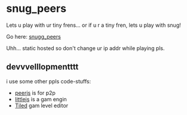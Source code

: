 # snug_peers

Lets u play with ur tiny frens... or if u r a tiny fren, lets u play
with snug!

Go here: [snugg_peers](https://snuggleproxy.github.io/snugg_peers/)

Uhh... static hosted so don't change ur ip addr while playing pls.

## devvvelllopmentttt

i use some other ppls code-stuffs:
- [peerjs](https://peerjs.com/) is for p2p
- [littlejs](https://github.com/KilledByAPixel/LittleJS) is a gam engin
- [Tiled](https://www.mapeditor.org/) gam level editor

